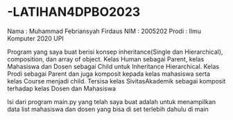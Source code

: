 # -LATIHAN4DPBO2023
Nama : Muhammad Febriansyah Firdaus
NIM : 2005202
Prodi : Ilmu Komputer 2020 UPI

Program yang saya buat berisi konsep inheritance(Single dan Hierarchical), composition, dan array of object.
Kelas Human sebagai Parent, kelas Mahasiswa dan Dosen sebagai Child untuk Inheritance Hierarchical.
Kelas Prodi sebagai Parent dan juga komposit kepada kelas mahasiswa serta kelas Course menjadi child.
Tersisa kelas SivitasAkademik sebagai komposit terhadap kelas Dosen dan Mahasiswa

Isi dari program main.py yang telah saya buat adalah untuk menampilkan data list mahasiswa dan dosen
yang bisa di set terlebih dahulu di main
